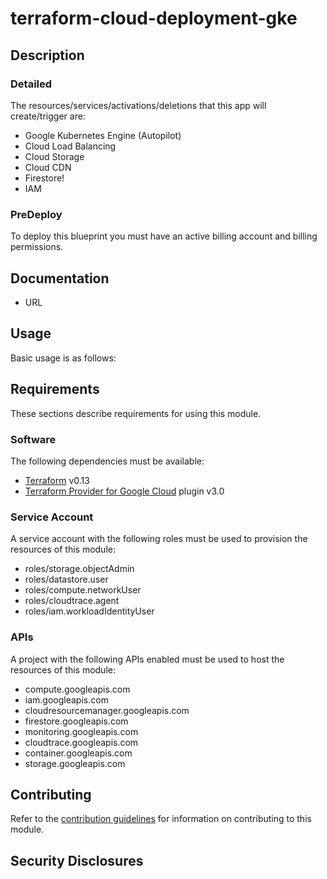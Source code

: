 # terraform-cloud-deployment-gke

## Description

### Detailed

The resources/services/activations/deletions that this app will create/trigger are:

- Google Kubernetes Engine (Autopilot)
- Cloud Load Balancing
- Cloud Storage
- Cloud CDN
- Firestore!
- IAM

### PreDeploy

To deploy this blueprint you must have an active billing account and billing permissions.

## Documentation

- URL

## Usage

Basic usage is as follows:

## Requirements

These sections describe requirements for using this module.

### Software

The following dependencies must be available:

- [Terraform][terraform] v0.13
- [Terraform Provider for Google Cloud][terraform-provider-google-cloud] plugin v3.0

### Service Account

A service account with the following roles must be used to provision
the resources of this module:

- roles/storage.objectAdmin
- roles/datastore.user
- roles/compute.networkUser
- roles/cloudtrace.agent
- roles/iam.workloadIdentityUser

### APIs

A project with the following APIs enabled must be used to host the
resources of this module:

- compute.googleapis.com
- iam.googleapis.com
- cloudresourcemanager.googleapis.com
- firestore.googleapis.com
- monitoring.googleapis.com
- cloudtrace.googleapis.com
- container.googleapis.com
- storage.googleapis.com

## Contributing

Refer to the [contribution guidelines](CONTRIBUTING.md) for
information on contributing to this module.

[terraform-provider-google-cloud]: https://www.terraform.io/docs/providers/google/index.html
[terraform]: https://www.terraform.io/downloads.html

## Security Disclosures
